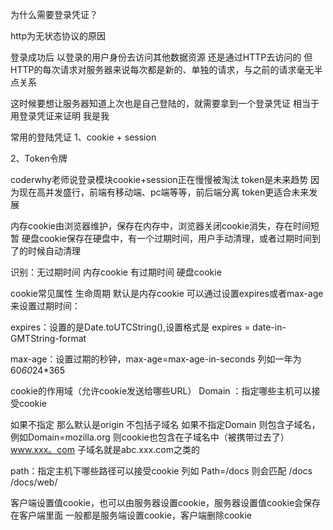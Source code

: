 为什么需要登录凭证？

http为无状态协议的原因

登录成功后 以登录的用户身份去访问其他数据资源 还是通过HTTP去访问的  但HTTP的每次请求对服务器来说每次都是新的、单独的请求，与之前的请求毫无半点关系

这时候要想让服务器知道上次也是自己登陆的，就需要拿到一个登录凭证  相当于用登录凭证来证明 我是我

常用的登陆凭证
1、cookie + session

2、Token令牌

coderwhy老师说登录模块cookie+session正在慢慢被淘汰  token是未来趋势  因为现在高并发盛行，前端有移动端、pc端等等，前后端分离  token更适合未来发展

内存cookie由浏览器维护，保存在内存中，浏览器关闭cookie消失，存在时间短暂
硬盘cookie保存在硬盘中，有一个过期时间，用户手动清理，或者过期时间到了的时候自动清理

识别：无过期时间 内存cookie
      有过期时间 硬盘cookie

cookie常见属性
生命周期
默认是内存cookie
可以通过设置expires或者max-age来设置过期时间：

expires：设置的是Date.toUTCString(),设置格式是 expires = date-in-GMTString-format

max-age：设置过期的秒钟，max-age=max-age-in-seconds  列如一年为60*60*24*365

cookie的作用域（允许cookie发送给哪些URL）
Domain ：指定哪些主机可以接受cookie

如果不指定 那么默认是origin 不包括子域名
如果不指定Domain 则包含子域名，例如Domain=mozilla.org 则cookie也包含在子域名中（被携带过去了）
www.xxx。com  子域名就是abc.xxx.com之类的

path：指定主机下哪些路径可以接受cookie
列如 Path=/docs 则会匹配
/docs
/docs/web/

客户端设置值cookie，也可以由服务器设置cookie，服务器设置值cookie会保存在客户端里面
一般都是服务端设置cookie，客户端删除cookie

